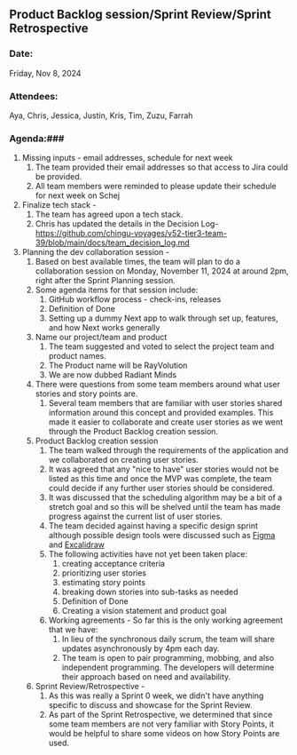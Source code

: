 ## Product Backlog session/Sprint Review/Sprint Retrospective ##

### Date: ###
Friday, Nov 8, 2024
### Attendees: ###
Aya, Chris, Jessica, Justin, Kris, Tim, Zuzu, Farrah

### Agenda:###
1. Missing inputs - email addresses, schedule for next week
	1. The team provided their email addresses so that access to Jira could be provided.
	2. All team members were reminded to please update their schedule for next week on Schej
2. Finalize tech stack - 
	1. The team has agreed upon a tech stack.
	2. Chris has updated the details in the Decision Log- https://github.com/chingu-voyages/v52-tier3-team-39/blob/main/docs/team_decision_log.md
3. Planning the dev collaboration session - 
	1. Based on best available times, the team will plan to do a collaboration session on Monday, November 11, 2024 at around 2pm, right after the Sprint Planning session.
	2. Some agenda items for that session include:
		1. GitHub workflow process - check-ins, releases
		2. Definition of Done
		3. Setting up a dummy Next app to walk through set up, features, and how Next works generally
	3. Name our project/team and product
		1. The team suggested and voted to select the project team and product names.
		2. The Product name will be RayVolution
		3. We are now dubbed Radiant Minds
	4.  There were questions from some team members around what user stories and story points are.
		1. Several team members that are familiar with user stories shared information around this concept and provided examples. This made it easier to collaborate and create user stories as we went through the Product Backlog creation session.
	5. Product Backlog creation session
		1. The team walked through the requirements of the application and we collaborated on creating user stories.
		2. It was agreed that any "nice to have" user stories would not be listed as this time and once the MVP was complete, the team could decide if any further user stories should be considered.
		3. It was discussed that the scheduling algorithm may be a bit of a stretch goal and so this will be shelved until the team has made progress against the current list of user stories.
		4. The team decided against having a specific design sprint although possible design tools were discussed such as [Figma](https://www.figma.com) and [Excalidraw](https://excalidraw.com)
		5. The following activities have not yet been taken place:
			1. creating acceptance criteria
			2. prioritizing user stories
			3. estimating story points
			4. breaking down stories into sub-tasks as needed
			5. Definition of Done
			6. Creating a vision statement and product goal
		6. Working agreements - So far this is the only working agreement that we have:
			1. In lieu of the synchronous daily scrum, the team will share updates asynchronously by 4pm each day.
			2. The team is open to pair programming, mobbing, and also independent programming.  The developers will determine their approach based on need and availability.
	6. Sprint Review/Retrospective - 
		1. As this was really a Sprint 0 week, we didn't have anything specific to discuss and showcase for the Sprint Review.
		2. As part of the Sprint Retrospective, we determined that since some team members are not very familiar with Story Points, it would be helpful to share some videos on how Story Points are used.